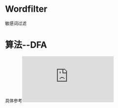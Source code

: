 # Wordfilter
敏感词过滤

# 算法--DFA
具体参考![java实现敏感词过滤（DFA算法）](http://www.cnblogs.com/AlanLee/p/5329555.html)
